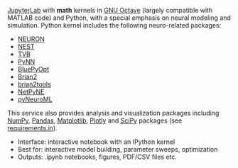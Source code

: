 [JupyterLab](https://jupyter.org/) with **math** kernels in [GNU Octave](https://www.gnu.org/software/octave/index) (largely compatible with MATLAB code) and Python, with a special emphasis on neural modeling and simulation. 
Python kernel includes the following neuro-related packages:
- [NEURON](https://neuron.yale.edu/neuron/)
- [NEST](https://nest-simulator.readthedocs.io/en/stable/ref_material/pynest_apis.html)
- [TVB](https://pypi.org/project/tvb/)
- [PyNN](https://neuralensemble.org/PyNN/)
- [BluePyOpt](https://github.com/BlueBrain/BluePyOpt#readme)
- [Brian2](https://brian2.readthedocs.io/en/stable/) 
- [brian2tools](https://pypi.org/project/brian2tools/)
- [NetPyNE](http://netpyne.org/)
- [pyNeuroML](https://docs.neuroml.org/Userdocs/Software/pyNeuroML.html)

This service also provides analysis and visualization packages including [NumPy](https://numpy.org/), [Pandas](https://pandas.pydata.org/),
[Matplotlib](https://matplotlib.org/), [Plotly](https://plotly.com/python/) and
[SciPy](https://www.scipy.org/) packages (see [requirements.in](https://github.com/ITISFoundation/jupyter-neuron/blob/main/kernels/python-neuron/requirements.in)).

- Interface: interactive notebook with an IPython kernel
- Best for: interactive model building, parameter sweeps, optimization
- Outputs: .ipynb notebooks, figures, PDF/CSV files etc. 
